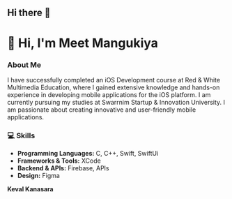 ## Hi there 👋

# 👋 Hi, I'm Meet Mangukiya

### About Me
I have successfully completed an iOS Development course at Red & White Multimedia Education, where I gained extensive knowledge and hands-on experience in developing mobile applications for the iOS platform. I am currently pursuing my studies at Swarrnim Startup & Innovation University. I am passionate about creating innovative and user-friendly mobile applications.

### 💻 Skills
- **Programming Languages:** C, C++, Swift, SwiftUi
- **Frameworks & Tools:** XCode 
- **Backend & APIs:** Firebase, APIs
- **Design:** Figma

**Keval Kanasara**
